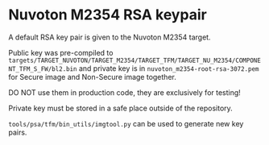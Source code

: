 # Nuvoton M2354 RSA keypair

A default RSA key pair is given to the Nuvoton M2354 target.

Public key was pre-compiled to `targets/TARGET_NUVOTON/TARGET_M2354/TARGET_TFM/TARGET_NU_M2354/COMPONENT_TFM_S_FW/bl2.bin` and private key is in `nuvoton_m2354-root-rsa-3072.pem` for Secure image and Non-Secure image together.

DO NOT use them in production code, they are exclusively for testing!

Private key must be stored in a safe place outside of the repository.

`tools/psa/tfm/bin_utils/imgtool.py` can be used to generate new key pairs.
